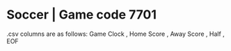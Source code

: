 # Soccer | Game code 7701
.csv columns are as follows: Game Clock , Home Score , Away Score , Half , EOF